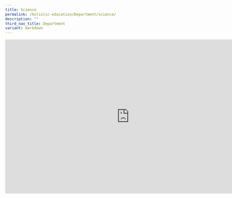 ```yaml
---
title: Science
permalink: /holistic-education/Department/science/
description: ""
third_nav_title: Department
variant: markdown
---
```

<iframe allowfullscreen="true" height="498" width="800" frameborder="0" src="https://docs.google.com/presentation/d/e/2PACX-1vSfqVLIyZTizLDpu_hVWWqrs-tPy9KE615o2SWQXV6uF75XFGwo-sy1hI-qUlll32H6y5QslX04Gup4/embed?start=false&amp;loop=false&amp;delayms=3000"></iframe>
